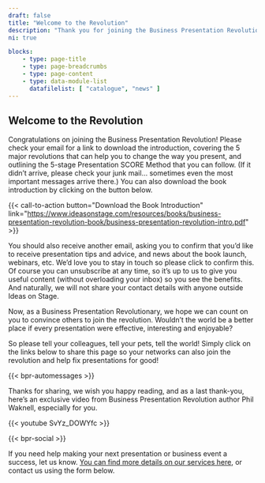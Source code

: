 ```yaml
---
draft: false
title: "Welcome to the Revolution"
description: "Thank you for joining the Business Presentation Revolution."
ni: true

blocks:
    - type: page-title
    - type: page-breadcrumbs
    - type: page-content
    - type: data-module-list
      datafilelist: [ "catalogue", "news" ]
---
```


## Welcome to the Revolution

Congratulations on joining the Business Presentation Revolution! Please check your email for a link to download the introduction, covering the 5 major revolutions that can help you to change the way you present, and outlining the 5-stage Presentation SCORE Method that you can follow. (If it didn’t arrive, please check your junk mail… sometimes even the most important messages arrive there.) You can also download the book introduction by clicking on the button below.

{{< call-to-action button="Download the Book Introduction" link="https://www.ideasonstage.com/resources/books/business-presentation-revolution-book/business-presentation-revolution-intro.pdf" >}}

You should also receive another email, asking you to confirm that you’d like to receive presentation tips and advice, and news about the book launch, webinars, etc. We’d love you to stay in touch so please click to confirm this. Of course you can unsubscribe at any time, so it’s up to us to give you useful content (without overloading your inbox) so you see the benefits. And naturally, we will not share your contact details with anyone outside Ideas on Stage.

Now, as a Business Presentation Revolutionary, we hope we can count on you to convince others to join the revolution. Wouldn’t the world be a better place if every presentation were effective, interesting and enjoyable?

So please tell your colleagues, tell your pets, tell the world! Simply click on the links below to share this page so your networks can also join the revolution and help fix presentations for good!

{{< bpr-automessages >}}

Thanks for sharing, we wish you happy reading, and as a last thank-you, here’s an exclusive video from Business Presentation Revolution author Phil Waknell, especially for you.

{{< youtube SvYz_DOWYfc >}}

{{< bpr-social >}}
 
 If you need help making your next presentation or business event a success, let us know. [You can find more details on our services here](https://www.ideasonstage.com//), or contact us using the form below.
